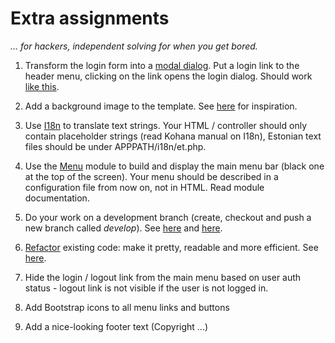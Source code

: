 # Extra assignments

*... for hackers, independent solving for when you get bored.*

1. Transform the login form into a [modal dialog](http://twitter.github.com/bootstrap/javascript.html#modals).
Put a login link to the header menu, clicking on the link opens the login dialog. Should work [like this](http://www.alessioatzeni.com/wp-content/tutorials/jquery/login-box-modal-dialog-window/index.html).

2. Add a background image to the template. See [here](http://subtlepatterns.com/) for inspiration.

3. Use [I18n](http://kohanaframework.org/3.3/guide/kohana/files/i18n) to translate text strings. Your HTML / controller should only contain placeholder strings (read Kohana manual on I18n), Estonian text files should be under APPPATH/i18n/et.php.
4. Use the [Menu](https://github.com/anroots/kohana-menu) module to build and display the main menu bar (black one at the top of the screen). Your menu should be described in a configuration file from now on, not in HTML. Read module documentation.
5. Do your work on a development branch (create, checkout and push a new branch called *develop*). See [here](http://git-scm.com/book/en/Git-Branching-Basic-Branching-and-Merging) and [here](http://stackoverflow.com/questions/6210272/how-does-a-git-repository-works-with-a-develop-and-master-branch).
6. [Refactor](http://en.wikipedia.org/wiki/Code_refactoring) existing code: make it pretty, readable and more efficient. See [here](http://refactoring.com/catalog/index.html).
7. Hide the login / logout link from the main menu based on user auth status - logout link is not visible if the user is not logged in.
8. Add Bootstrap icons to all menu links and buttons
9. Add a nice-looking footer text (Copyright ...)